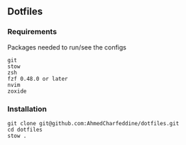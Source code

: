 ## Dotfiles


### Requirements
Packages needed to run/see the configs
```
git
stow
zsh
fzf 0.48.0 or later
nvim
zoxide
```

### Installation

```
git clone git@github.com:AhmedCharfeddine/dotfiles.git
cd dotfiles
stow .
```
